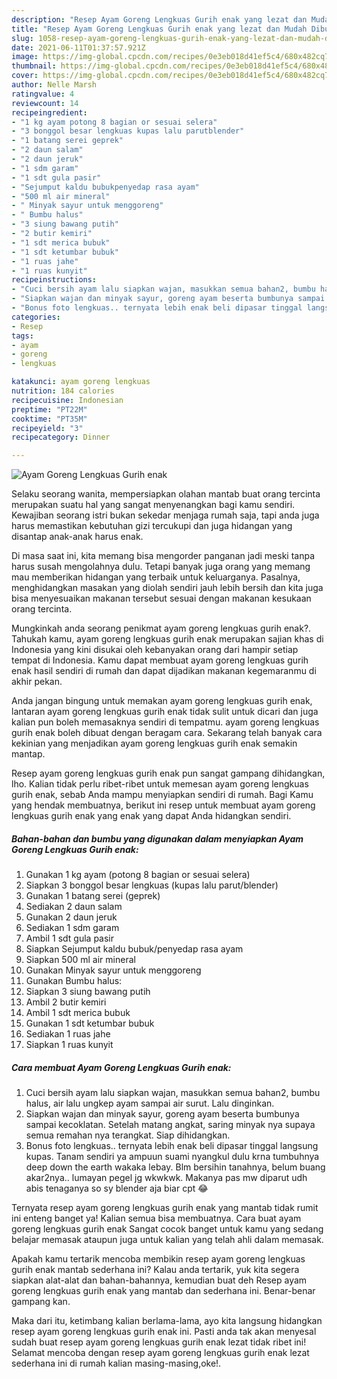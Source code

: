 ```yaml
---
description: "Resep Ayam Goreng Lengkuas Gurih enak yang lezat dan Mudah Dibuat"
title: "Resep Ayam Goreng Lengkuas Gurih enak yang lezat dan Mudah Dibuat"
slug: 1058-resep-ayam-goreng-lengkuas-gurih-enak-yang-lezat-dan-mudah-dibuat
date: 2021-06-11T01:37:57.921Z
image: https://img-global.cpcdn.com/recipes/0e3eb018d41ef5c4/680x482cq70/ayam-goreng-lengkuas-gurih-enak-foto-resep-utama.jpg
thumbnail: https://img-global.cpcdn.com/recipes/0e3eb018d41ef5c4/680x482cq70/ayam-goreng-lengkuas-gurih-enak-foto-resep-utama.jpg
cover: https://img-global.cpcdn.com/recipes/0e3eb018d41ef5c4/680x482cq70/ayam-goreng-lengkuas-gurih-enak-foto-resep-utama.jpg
author: Nelle Marsh
ratingvalue: 4
reviewcount: 14
recipeingredient:
- "1 kg ayam potong 8 bagian or sesuai selera"
- "3 bonggol besar lengkuas kupas lalu parutblender"
- "1 batang serei geprek"
- "2 daun salam"
- "2 daun jeruk"
- "1 sdm garam"
- "1 sdt gula pasir"
- "Sejumput kaldu bubukpenyedap rasa ayam"
- "500 ml air mineral"
- " Minyak sayur untuk menggoreng"
- " Bumbu halus"
- "3 siung bawang putih"
- "2 butir kemiri"
- "1 sdt merica bubuk"
- "1 sdt ketumbar bubuk"
- "1 ruas jahe"
- "1 ruas kunyit"
recipeinstructions:
- "Cuci bersih ayam lalu siapkan wajan, masukkan semua bahan2, bumbu halus, air lalu ungkep ayam sampai air surut. Lalu dinginkan."
- "Siapkan wajan dan minyak sayur, goreng ayam beserta bumbunya sampai kecoklatan. Setelah matang angkat, saring minyak nya supaya semua remahan nya terangkat. Siap dihidangkan."
- "Bonus foto lengkuas.. ternyata lebih enak beli dipasar tinggal langsung kupas. Tanam sendiri ya ampuun suami nyangkul dulu krna tumbuhnya deep down the earth wakaka lebay. Blm bersihin tanahnya, belum buang akar2nya.. lumayan pegel jg wkwkwk. Makanya pas mw diparut udh abis tenaganya so sy blender aja biar cpt 😂"
categories:
- Resep
tags:
- ayam
- goreng
- lengkuas

katakunci: ayam goreng lengkuas 
nutrition: 184 calories
recipecuisine: Indonesian
preptime: "PT22M"
cooktime: "PT35M"
recipeyield: "3"
recipecategory: Dinner

---
```



![Ayam Goreng Lengkuas Gurih enak](https://img-global.cpcdn.com/recipes/0e3eb018d41ef5c4/680x482cq70/ayam-goreng-lengkuas-gurih-enak-foto-resep-utama.jpg)

Selaku seorang wanita, mempersiapkan olahan mantab buat orang tercinta merupakan suatu hal yang sangat menyenangkan bagi kamu sendiri. Kewajiban seorang istri bukan sekedar menjaga rumah saja, tapi anda juga harus memastikan kebutuhan gizi tercukupi dan juga hidangan yang disantap anak-anak harus enak.

Di masa  saat ini, kita memang bisa mengorder panganan jadi meski tanpa harus susah mengolahnya dulu. Tetapi banyak juga orang yang memang mau memberikan hidangan yang terbaik untuk keluarganya. Pasalnya, menghidangkan masakan yang diolah sendiri jauh lebih bersih dan kita juga bisa menyesuaikan makanan tersebut sesuai dengan makanan kesukaan orang tercinta. 



Mungkinkah anda seorang penikmat ayam goreng lengkuas gurih enak?. Tahukah kamu, ayam goreng lengkuas gurih enak merupakan sajian khas di Indonesia yang kini disukai oleh kebanyakan orang dari hampir setiap tempat di Indonesia. Kamu dapat membuat ayam goreng lengkuas gurih enak hasil sendiri di rumah dan dapat dijadikan makanan kegemaranmu di akhir pekan.

Anda jangan bingung untuk memakan ayam goreng lengkuas gurih enak, lantaran ayam goreng lengkuas gurih enak tidak sulit untuk dicari dan juga kalian pun boleh memasaknya sendiri di tempatmu. ayam goreng lengkuas gurih enak boleh dibuat dengan beragam cara. Sekarang telah banyak cara kekinian yang menjadikan ayam goreng lengkuas gurih enak semakin mantap.

Resep ayam goreng lengkuas gurih enak pun sangat gampang dihidangkan, lho. Kalian tidak perlu ribet-ribet untuk memesan ayam goreng lengkuas gurih enak, sebab Anda mampu menyiapkan sendiri di rumah. Bagi Kamu yang hendak membuatnya, berikut ini resep untuk membuat ayam goreng lengkuas gurih enak yang enak yang dapat Anda hidangkan sendiri.

<!--inarticleads1-->

##### Bahan-bahan dan bumbu yang digunakan dalam menyiapkan Ayam Goreng Lengkuas Gurih enak:

1. Gunakan 1 kg ayam (potong 8 bagian or sesuai selera)
1. Siapkan 3 bonggol besar lengkuas (kupas lalu parut/blender)
1. Gunakan 1 batang serei (geprek)
1. Sediakan 2 daun salam
1. Gunakan 2 daun jeruk
1. Sediakan 1 sdm garam
1. Ambil 1 sdt gula pasir
1. Siapkan Sejumput kaldu bubuk/penyedap rasa ayam
1. Siapkan 500 ml air mineral
1. Gunakan  Minyak sayur untuk menggoreng
1. Gunakan  Bumbu halus:
1. Siapkan 3 siung bawang putih
1. Ambil 2 butir kemiri
1. Ambil 1 sdt merica bubuk
1. Gunakan 1 sdt ketumbar bubuk
1. Sediakan 1 ruas jahe
1. Siapkan 1 ruas kunyit




<!--inarticleads2-->

##### Cara membuat Ayam Goreng Lengkuas Gurih enak:

1. Cuci bersih ayam lalu siapkan wajan, masukkan semua bahan2, bumbu halus, air lalu ungkep ayam sampai air surut. Lalu dinginkan.
1. Siapkan wajan dan minyak sayur, goreng ayam beserta bumbunya sampai kecoklatan. Setelah matang angkat, saring minyak nya supaya semua remahan nya terangkat. Siap dihidangkan.
1. Bonus foto lengkuas.. ternyata lebih enak beli dipasar tinggal langsung kupas. Tanam sendiri ya ampuun suami nyangkul dulu krna tumbuhnya deep down the earth wakaka lebay. Blm bersihin tanahnya, belum buang akar2nya.. lumayan pegel jg wkwkwk. Makanya pas mw diparut udh abis tenaganya so sy blender aja biar cpt 😂




Ternyata resep ayam goreng lengkuas gurih enak yang mantab tidak rumit ini enteng banget ya! Kalian semua bisa membuatnya. Cara buat ayam goreng lengkuas gurih enak Sangat cocok banget untuk kamu yang sedang belajar memasak ataupun juga untuk kalian yang telah ahli dalam memasak.

Apakah kamu tertarik mencoba membikin resep ayam goreng lengkuas gurih enak mantab sederhana ini? Kalau anda tertarik, yuk kita segera siapkan alat-alat dan bahan-bahannya, kemudian buat deh Resep ayam goreng lengkuas gurih enak yang mantab dan sederhana ini. Benar-benar gampang kan. 

Maka dari itu, ketimbang kalian berlama-lama, ayo kita langsung hidangkan resep ayam goreng lengkuas gurih enak ini. Pasti anda tak akan menyesal sudah buat resep ayam goreng lengkuas gurih enak lezat tidak ribet ini! Selamat mencoba dengan resep ayam goreng lengkuas gurih enak lezat sederhana ini di rumah kalian masing-masing,oke!.

